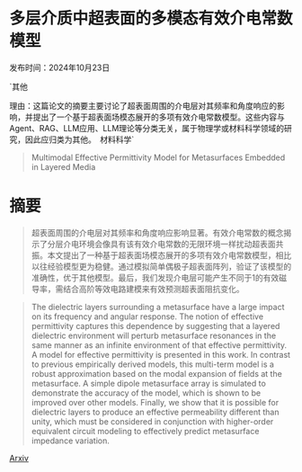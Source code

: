# 多层介质中超表面的多模态有效介电常数模型

发布时间：2024年10月23日

`其他

理由：这篇论文的摘要主要讨论了超表面周围的介电层对其频率和角度响应的影响，并提出了一个基于超表面场模态展开的多项有效介电常数模型。这些内容与Agent、RAG、LLM应用、LLM理论等分类无关，属于物理学或材料科学领域的研究，因此应归类为其他。` `材料科学`

> Multimodal Effective Permittivity Model for Metasurfaces Embedded in Layered Media

# 摘要

> 超表面周围的介电层对其频率和角度响应影响显著。有效介电常数的概念揭示了分层介电环境会像具有该有效介电常数的无限环境一样扰动超表面共振。本文提出了一种基于超表面场模态展开的多项有效介电常数模型，相比以往经验模型更为稳健。通过模拟简单偶极子超表面阵列，验证了该模型的准确性，优于其他模型。最后，我们发现介电层可能产生不同于1的有效磁导率，需结合高阶等效电路建模来有效预测超表面阻抗变化。

> The dielectric layers surrounding a metasurface have a large impact on its frequency and angular response. The notion of effective permittivity captures this dependence by suggesting that a layered dielectric environment will perturb metasurface resonances in the same manner as an infinite environment of that effective permittivity. A model for effective permittivity is presented in this work. In contrast to previous empirically derived models, this multi-term model is a robust approximation based on the modal expansion of fields at the metasurface. A simple dipole metasurface array is simulated to demonstrate the accuracy of the model, which is shown to be improved over other models. Finally, we show that it is possible for dielectric layers to produce an effective permeability different than unity, which must be considered in conjunction with higher-order equivalent circuit modeling to effectively predict metasurface impedance variation.

[Arxiv](https://arxiv.org/abs/2410.17981)